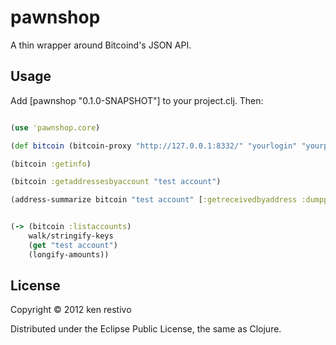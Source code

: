# pawnshop

A thin wrapper around Bitcoind's JSON API.

## Usage

Add [pawnshop "0.1.0-SNAPSHOT"] to your project.clj. Then:

```clojure

(use 'pawnshop.core)

(def bitcoin (bitcoin-proxy "http://127.0.0.1:8332/" "yourlogin" "yourpassword"))

(bitcoin :getinfo)

(bitcoin :getaddressesbyaccount "test account")

(address-summarize bitcoin "test account" [:getreceivedbyaddress :dumpprivkey])


(-> (bitcoin :listaccounts)
    walk/stringify-keys
    (get "test account")
    (longify-amounts))

```

## License

Copyright © 2012 ken restivo

Distributed under the Eclipse Public License, the same as Clojure.
